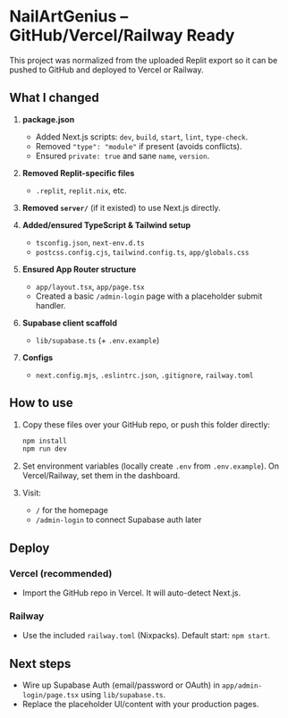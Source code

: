 # NailArtGenius – GitHub/Vercel/Railway Ready

This project was normalized from the uploaded Replit export so it can be pushed to GitHub and deployed to Vercel or Railway.

## What I changed

1. **package.json**
   - Added Next.js scripts: `dev`, `build`, `start`, `lint`, `type-check`.
   - Removed `"type": "module"` if present (avoids conflicts).
   - Ensured `private: true` and sane `name`, `version`.

2. **Removed Replit-specific files**
   - `.replit`, `replit.nix`, etc.

3. **Removed `server/`** (if it existed) to use Next.js directly.

4. **Added/ensured TypeScript & Tailwind setup**
   - `tsconfig.json`, `next-env.d.ts`
   - `postcss.config.cjs`, `tailwind.config.ts`, `app/globals.css`

5. **Ensured App Router structure**
   - `app/layout.tsx`, `app/page.tsx`
   - Created a basic `/admin-login` page with a placeholder submit handler.

6. **Supabase client scaffold**
   - `lib/supabase.ts` (+ `.env.example`)

7. **Configs**
   - `next.config.mjs`, `.eslintrc.json`, `.gitignore`, `railway.toml`

## How to use

1. Copy these files over your GitHub repo, or push this folder directly:
   ```bash
   npm install
   npm run dev
   ```

2. Set environment variables (locally create `.env` from `.env.example`). On Vercel/Railway, set them in the dashboard.

3. Visit:
   - `/` for the homepage
   - `/admin-login` to connect Supabase auth later

## Deploy

### Vercel (recommended)
- Import the GitHub repo in Vercel. It will auto-detect Next.js.

### Railway
- Use the included `railway.toml` (Nixpacks). Default start: `npm start`.

## Next steps
- Wire up Supabase Auth (email/password or OAuth) in `app/admin-login/page.tsx` using `lib/supabase.ts`.
- Replace the placeholder UI/content with your production pages.
